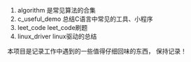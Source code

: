 1. algorithm 是常见算法的合集
2. c_useful_demo 总结C语言中常见的工具、小程序
3. leet_code leet_code刷题
4. linux_driver linux驱动的总结






本项目是记录工作中遇到的一些值得仔细回味的东西，
保持记录！
